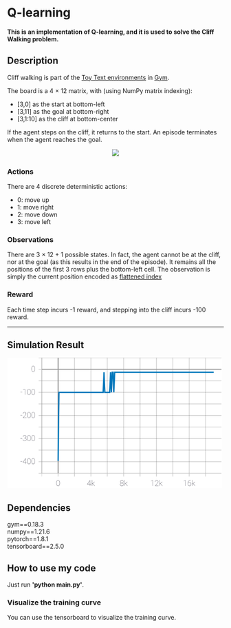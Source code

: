 # Q-learning
**This is an implementation of Q-learning, and it is used to solve the Cliff Walking problem.**

## Description

Cliff walking is part of the [Toy Text environments](https://www.gymlibrary.dev/environments/toy_text/) in [Gym](https://www.gymlibrary.dev/).

The board is a 4 $\times$ 12 matrix, with (using NumPy matrix indexing):
* [3,0] as the start at bottom-left
* [3,11] as the goal at bottom-right
* [3,1:10] as the cliff at bottom-center

If the agent steps on the cliff, it returns to the start. An episode terminates when the agent reaches the goal.

<div align=center><img src="https://www.gymlibrary.dev/_images/cliff_walking.gif"></div>  


### Actions
There are 4 discrete deterministic actions:
* 0: move up
* 1: move right
* 2: move down
* 3: move left

### Observations
There are 3 $\times$ 12 + 1 possible states. In fact, the agent cannot be at the cliff, nor at the goal (as this results in the end of the episode). It remains all the positions of the first 3 rows plus the bottom-left cell. The observation is simply the current position encoded as [flattened index](https://numpy.org/doc/stable/reference/generated/numpy.unravel_index.html)

### Reward
Each time step incurs -1 reward, and stepping into the cliff incurs -100 reward.

---
## Simulation Result
<img src="https://github.com/lukas0516/RL_PyTorch/blob/main/1.%20Q-learning/result.svg" width=500/>

## Dependencies
gym==0.18.3  
numpy==1.21.6  
pytorch==1.8.1  
tensorboard==2.5.0

## How to use my code
Just run **'python main.py'**.   
### Visualize the training curve
You can use the tensorboard to visualize the training curve. 
